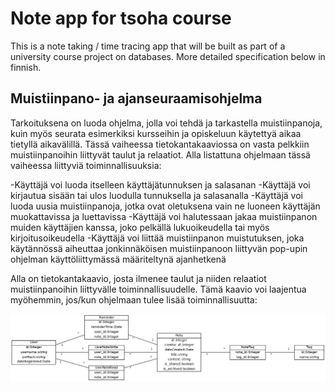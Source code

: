 # Note app for tsoha course

This is a note taking / time tracing app that will be built as part of a university course project on databases. More detailed specification below in finnish.

## Muistiinpano- ja ajanseuraamisohjelma

Tarkoituksena on luoda ohjelma, jolla voi tehdä ja tarkastella muistiinpanoja, kuin myös seurata esimerkiksi kursseihin ja opiskeluun käytettyä aikaa tietyllä aikavälillä. Tässä vaiheessa tietokantakaaviossa on vasta pelkkiin muistiinpanoihin liittyvät taulut ja relaatiot. Alla listattuna ohjelmaan tässä vaiheessa liittyviä toiminnallisuuksia:

-Käyttäjä voi luoda itselleen käyttäjätunnuksen ja salasanan
-Käyttäjä voi kirjautua sisään tai ulos luodulla tunnuksella ja salasanalla
-Käyttäjä voi luoda uusia muistiinpanoja, jotka ovat oletuksena vain ne luoneen käyttäjän muokattavissa ja luettavissa
-Käyttäjä voi halutessaan jakaa muistiinpanon muiden käyttäjien kanssa, joko pelkällä lukuoikeudella tai myös kirjoitusoikeudella
-Käyttäjä voi liittää muistiinpanon muistutuksen, joka käytännössä aiheuttaa jonkinnäköisen muistiinpanoon liittyvän pop-upin ohjelman käyttöliittymässä määriteltynä ajanhetkenä

Alla on tietokantakaavio, josta ilmenee taulut ja niiden relaatiot muistiinpanoihin liittyvälle toiminnallisuudelle. Tämä kaavio voi laajentua myöhemmin, jos/kun ohjelmaan tulee lisää toiminnallisuutta:

![Tietokantakaavio](docs/initialDiagram.png)


